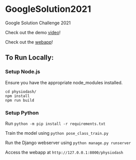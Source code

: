# GoogleSolution2021
Google Solution Challenge 2021

Check out the demo [video](https://youtu.be/sJjPFmnNey0)!

Check out the [webapp](https://google-solution.herokuapp.com/physiodash)!

## To Run Locally:

### Setup Node.js
Ensure you have the appropriate node_modules installed.
```
cd physiodash/
npm install
npm run build
```

### Setup Python

Run `python -m pip install -r requirements.txt`

Train the model using `python pose_class_train.py`

Run the Django webserver using `python manage.py runserver`

Access the webapp at `http://127.0.0.1:8000/physiodash`
